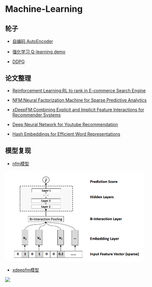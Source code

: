 # Machine-Learning

## 轮子
+ [自编码 AutoEncoder](https://github.com/batch-norm/Machine-Learning/tree/master/AutoEncoder)

+ [强化学习 Q-learning demo](https://github.com/batch-norm/Machine-Learning/tree/master/Q-learning)

+ [DDPG](https://github.com/batch-norm/Machine-Learning/tree/master/DDPG)

## 论文整理
+ [Reinforcement Learning:RL to rank in E-commerce Search Engine](https://github.com/batch-norm/Machine-Learning/tree/master/RLforTaobao)

+ [NFM:Neural Factorization Machine for Sparse Predictive Analytics](https://github.com/batch-norm/Machine-Learning/tree/master/NFM/paper)

+ [xDeepFM:Combining Explicit and Implicit Feature Interactions for Recommender Systems](https://github.com/batch-norm/xDeepFM)

+ [Deep Neural Network for Youtube Recommendation](https://github.com/batch-norm/Machine-Learning/tree/master/youtube)

+ [Hash Embeddings for Efficient Word Representations](https://github.com/batch-norm/Machine-Learning/tree/master/hashEmbedding)

## 模型复现

+ [nfm模型](https://github.com/batch-norm/Machine-Learning/tree/master/NFM)

<img src='NFM/img/2.png' width=450>

+ [xdeepfm模型](https://github.com/batch-norm/xDeepFM/tree/master/paper)

<img src='https://github.com/batch-norm/xDeepFM/blob/master/paper/3.png' width=450>






